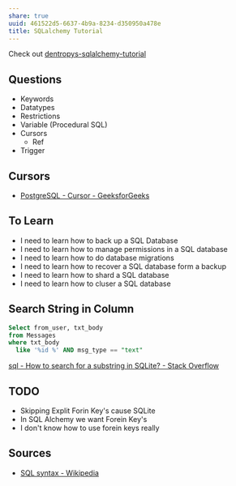```yaml
---
share: true
uuid: 461522d5-6637-4b9a-8234-d350950a478e
title: SQLalchemy Tutorial
---
```

Check out [dentropys-sqlalchemy-tutorial](https://github.com/dentropy/dentropys-sqlalchemy-tutorial)

## Questions

* Keywords
* Datatypes
* Restrictions
* Variable (Procedural SQL)
* Cursors
  * Ref
* Trigger

## Cursors

* [PostgreSQL - Cursor - GeeksforGeeks](https://www.geeksforgeeks.org/postgresql-cursor/)

## To Learn

* I need to learn how to back up a SQL Database
* I need to learn how to manage permissions in a SQL database  
* I need to learn how to do database migrations  
* I need to learn how to recover a SQL database form a backup
* I need to learn how to shard a SQL database  
* I need to learn how to cluser a SQL database

## Search String in Column

``` sql
Select from_user, txt_body 
from Messages 
where txt_body 
  like '%id %' AND msg_type == "text"
```

[sql - How to search for a substring in SQLite? - Stack Overflow](https://stackoverflow.com/questions/3671761/how-to-search-for-a-substring-in-sqlite)

## TODO

* Skipping Explit Forin Key's cause SQLite
* In SQL Alchemy we want Forein Key's
* I don't know how to use forein keys really

## Sources

* [SQL syntax - Wikipedia](https://en.wikipedia.org/wiki/SQL_syntax)
